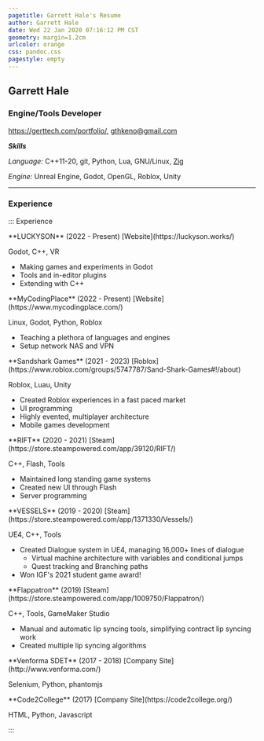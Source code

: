 ```yaml
---
pagetitle: Garrett Hale's Resume
author: Garrett Hale
date: Wed 22 Jan 2020 07:16:12 PM CST
geometry: margin=1.2cm
urlcolor: orange
css: pandoc.css
pagestyle: empty
---
```


## Garrett Hale

### Engine/Tools Developer

<https://gerttech.com/portfolio/>, <gthkeno@gmail.com>

**_Skills_**

_Language:_ C++11-20, git, Python, Lua, GNU/Linux, [Zig](https://ziglang.org/)

_Engine:_ Unreal Engine, Godot, OpenGL, Roblox, Unity

---

### Experience

::: Experience

<div>
**LUCKYSON** (2022 - Present) [Website](https://luckyson.works/)

Godot, C++, VR

- Making games and experiments in Godot
- Tools and in-editor plugins
- Extending with C++
</div>


<div>
**MyCodingPlace** (2022 - Present) [Website](https://www.mycodingplace.com/)

Linux, Godot, Python, Roblox

- Teaching a plethora of languages and engines
- Setup network NAS and VPN
</div>


<div>
**Sandshark Games** (2021 - 2023) [Roblox](https://www.roblox.com/groups/5747787/Sand-Shark-Games#!/about)

Roblox, Luau, Unity

- Created Roblox experiences in a fast paced market
- UI programming
- Highly evented, multiplayer architecture
- Mobile games development
</div>


<div>
**RIFT** (2020 - 2021) [Steam](https://store.steampowered.com/app/39120/RIFT/)

C++, Flash, Tools

- Maintained long standing game systems
- Created new UI through Flash
- Server programming
</div>


<div>
**VESSELS** (2019 - 2020) [Steam](https://store.steampowered.com/app/1371330/Vessels/)

UE4, C++, Tools

- Created Dialogue system in UE4, managing 16,000+ lines of dialogue
  - Virtual machine architecture with variables and conditional jumps
  - Quest tracking and Branching paths
- Won IGF's 2021 student game award!
</div>


<div>
**Flappatron** (2019) [Steam](https://store.steampowered.com/app/1009750/Flappatron/)

C++, Tools, GameMaker Studio

- Manual and automatic lip syncing tools, simplifying contract lip syncing work
- Created multiple lip syncing algorithms
</div>


<div>
**Venforma SDET** (2017 - 2018) [Company Site](http://www.venforma.com/)

Selenium, Python, phantomjs
</div>


<div>
**Code2College** (2017) [Company Site](https://code2college.org/)

HTML, Python, Javascript
</div>

:::
